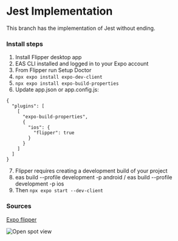 # Jest Implementation

This branch has the implementation of Jest without ending.

### Install steps

1. Install Flipper desktop app
2. EAS CLI installed and logged in to your Expo account
3. From Flipper run Setup Doctor
4. ```npx expo install expo-dev-client```
5. ```npx expo install expo-build-properties```
6. Update app.json or app.config.js:

```
{
  "plugins": [
    [
      "expo-build-properties",
      {
        "ios": {
          "flipper": true
        }
      }
    ]
  ]
}
```

7. Flipper requires creating a development build of your project
8. eas build --profile development -p android / eas build --profile development -p ios
9. Then ```npx expo start --dev-client```

### Sources
[Expo flipper](https://docs.expo.dev/guides/using-flipper/)

![Open spot view](https://github.com/gabalfa/open-spot-expo/blob/feature/flipperImplementation/previews/IMG-FLIPPER.png?raw=true)
